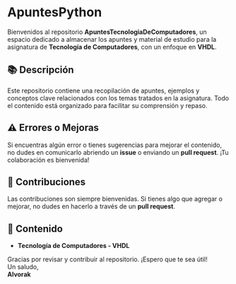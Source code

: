 # ApuntesPython

Bienvenidos al repositorio **ApuntesTecnologiaDeComputadores**, un espacio dedicado a almacenar los apuntes y material de estudio para la asignatura de **Tecnología de Computadores**, con un enfoque en **VHDL**.

## 📚 Descripción

Este repositorio contiene una recopilación de apuntes, ejemplos y conceptos clave relacionados con los temas tratados en la asignatura. Todo el contenido está organizado para facilitar su comprensión y repaso.

## ⚠️ Errores o Mejoras

Si encuentras algún error o tienes sugerencias para mejorar el contenido, no dudes en comunicarlo abriendo un **issue** o enviando un **pull request**. ¡Tu colaboración es bienvenida!

## 🚀 Contribuciones

Las contribuciones son siempre bienvenidas. Si tienes algo que agregar o mejorar, no dudes en hacerlo a través de un **pull request**.

## 🔧 Contenido

- **Tecnología de Computadores - VHDL**

Gracias por revisar y contribuir al repositorio. ¡Espero que te sea útil!  
Un saludo,  
**Alvorak**
